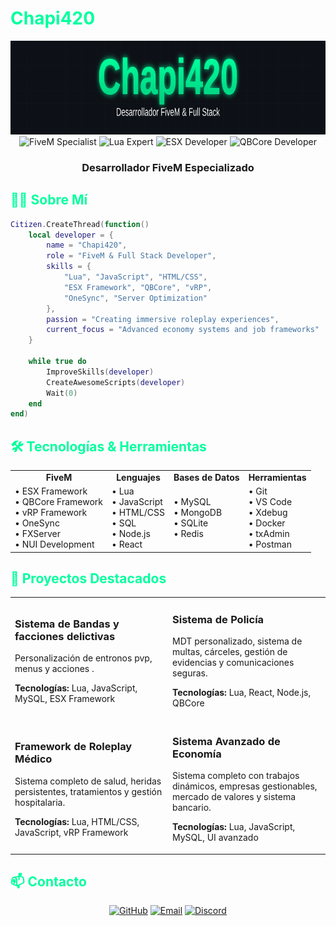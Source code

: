 # <span style="color:#00ff9d;">Chapi420</span>

<div align="center">
  <img src="https://raw.githubusercontent.com/Chapi420/Chapi420/main/header.svg" width="100%" height="150">
</div>

<div align="center">
  <img src="https://img.shields.io/badge/FiveM-Specialist-00ff9d?style=for-the-badge&logo=data:image/svg+xml;base64,PHN2ZyB4bWxucz0iaHR0cDovL3d3dy53My5vcmcvMjAwMC9zdmciIHdpZHRoPSI0OCIgaGVpZ2h0PSI0OCIgdmlld0JveD0iMCAwIDI0IDI0IiBmaWxsPSJub25lIiBzdHJva2U9IiMwMGZmOWQiIHN0cm9rZS13aWR0aD0iMiIgc3Ryb2tlLWxpbmVjYXA9InJvdW5kIiBzdHJva2UtbGluZWpvaW49InJvdW5kIj48cGF0aCBkPSJNMTcgMThhMiAyIDAgMCAxLTIgMkg5YTIgMiAwIDAgMS0yLTJWNmEyIDIgMCAwIDEgMi0yaDZhMiAyIDAgMCAxIDIgMnYxMnoiPjwvcGF0aD48cG9seWxpbmUgcG9pbnRzPSI5IDIyIDkgMTggNSAxOCA1IDIyIj48L3BvbHlsaW5lPjxsaW5lIHgxPSIuNSIgeTE9IjIiIHgyPSIyMy41IiB5Mj0iMiI+PC9saW5lPjwvc3ZnPg==" alt="FiveM Specialist">
  <img src="https://img.shields.io/badge/Lua-Expert-00ff9d?style=for-the-badge&logo=lua&logoColor=white" alt="Lua Expert">
  <img src="https://img.shields.io/badge/ESX-Developer-00ff9d?style=for-the-badge" alt="ESX Developer">
  <img src="https://img.shields.io/badge/QBCore-Developer-00ff9d?style=for-the-badge" alt="QBCore Developer">
</div>

<div align="center">
  <h3>Desarrollador FiveM Especializado</h3>
</div>

## <span style="color:#00ff9d;">👨‍💻 Sobre Mí</span>

```lua
Citizen.CreateThread(function()
    local developer = {
        name = "Chapi420",
        role = "FiveM & Full Stack Developer",
        skills = {
            "Lua", "JavaScript", "HTML/CSS", 
            "ESX Framework", "QBCore", "vRP", 
            "OneSync", "Server Optimization"
        },
        passion = "Creating immersive roleplay experiences",
        current_focus = "Advanced economy systems and job frameworks"
    }
    
    while true do
        ImproveSkills(developer)
        CreateAwesomeScripts(developer)
        Wait(0)
    end
end)
```

## <span style="color:#00ff9d;">🛠️ Tecnologías & Herramientas</span>

<div align="center">
  <table>
    <tr>
      <td align="center"><strong>FiveM</strong></td>
      <td align="center"><strong>Lenguajes</strong></td>
      <td align="center"><strong>Bases de Datos</strong></td>
      <td align="center"><strong>Herramientas</strong></td>
    </tr>
    <tr>
      <td>
        • ESX Framework<br/>
        • QBCore Framework<br/>
        • vRP Framework<br/>
        • OneSync<br/>
        • FXServer<br/>
        • NUI Development
      </td>
      <td>
        • Lua<br/>
        • JavaScript<br/>
        • HTML/CSS<br/>
        • SQL<br/>
        • Node.js<br/>
        • React
      </td>
      <td>
        • MySQL<br/>
        • MongoDB<br/>
        • SQLite<br/>
        • Redis
      </td>
      <td>
        • Git<br/>
        • VS Code<br/>
        • Xdebug<br/>
        • Docker<br/>
        • txAdmin<br/>
        • Postman
      </td>
    </tr>
  </table>
</div>

## <span style="color:#00ff9d;">💼 Proyectos Destacados</span>

<table>
  <tr>
    <td width="50%">
      <h3>Sistema de Bandas y facciones delictivas</h3>
      <p>Personalización de entronos pvp, menus y acciones  .</p>
      <p><strong>Tecnologías:</strong> Lua, JavaScript, MySQL, ESX Framework</p>
    </td>
    <td width="50%">
      <h3>Sistema de Policía</h3>
      <p>MDT personalizado, sistema de multas, cárceles, gestión de evidencias y comunicaciones seguras.</p>
      <p><strong>Tecnologías:</strong> Lua, React, Node.js, QBCore</p>
    </td>
  </tr>
  <tr>
    <td width="50%">
      <h3>Framework de Roleplay Médico</h3>
      <p>Sistema completo de salud, heridas persistentes, tratamientos y gestión hospitalaria.</p>
      <p><strong>Tecnologías:</strong> Lua, HTML/CSS, JavaScript, vRP Framework</p>
    </td>
    <td width="50%">
      <h3>Sistema Avanzado de Economía</h3>
      <p>Sistema completo con trabajos dinámicos, empresas gestionables, mercado de valores y sistema bancario.</p>
      <p><strong>Tecnologías:</strong> Lua, JavaScript, MySQL, UI avanzado</p>
    </td>
  </tr>
</table>

## <span style="color:#00ff9d;">📫 Contacto</span>

<div align="center">
  <a href="https://github.com/Chapi420"><img src="https://img.shields.io/badge/GitHub-Chapi420-00ff9d?style=for-the-badge&logo=github&logoColor=white" alt="GitHub"></a>
  <a href="mailto:contacto@chapi420.dev"><img src="https://img.shields.io/badge/Email-contacto@chapi420.dev-00ff9d?style=for-the-badge&logo=mail.ru&logoColor=white" alt="Email"></a>
  <a href="https://discord.gg/chapi420"><img src="https://img.shields.io/badge/Discord-Chapi420-00ff9d?style=for-the-badge&logo=discord&logoColor=white" alt="Discord"></a>
</div>
